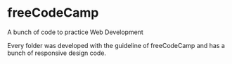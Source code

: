 # freeCodeCamp
A bunch of code to practice Web Development

Every folder was developed with the guideline of freeCodeCamp and has a bunch of responsive design code.
